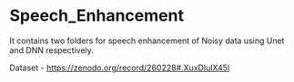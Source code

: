 # Speech_Enhancement

It contains two folders for speech enhancement of Noisy data using Unet and DNN respectively.

Dataset - https://zenodo.org/record/260228#.XuxDIulX45l
